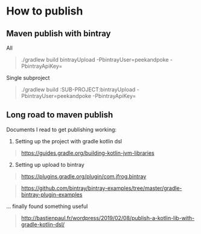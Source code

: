 # How to publish

## Maven publish with bintray

All
> ./gradlew build bintrayUpload -PbintrayUser=peekandpoke -PbintrayApiKey=

Single subproject
> ./gradlew build :SUB-PROJECT:bintrayUpload -PbintrayUser=peekandpoke -PbintrayApiKey=

## Long road to maven publish

Documents I read to get publishing working:

1. Setting up the project with gradle kotlin dsl

> https://guides.gradle.org/building-kotlin-jvm-libraries

2. Setting up upload to bintray

> https://plugins.gradle.org/plugin/com.jfrog.bintray
 
> https://github.com/bintray/bintray-examples/tree/master/gradle-bintray-plugin-examples

... finally found something useful

> http://bastienpaul.fr/wordpress/2019/02/08/publish-a-kotlin-lib-with-gradle-kotlin-dsl/



